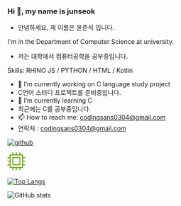 ### Hi 👋, my name is junseok
- 안녕하세요, 제 이름은 윤준석 입니다.

I'm in the Department of Computer Science at university.
- 저는 대학에서 컴퓨터공학을 공부중입니다.

Skills: RHINO JS / PYTHON / HTML / Kotlin

- 🔭 I’m currently working on C language study project
- C언어 스터디 프로젝트를 준비중입니다.
- 🌱 I’m currently learning C
- 최근에는 C를 공부중입니다.
- 📫 How to reach me: codingsans0304@gmail.com
- 연락처 : codingsans0304@gmail.com

[<img src='https://cdn.jsdelivr.net/npm/simple-icons@3.0.1/icons/github.svg' alt='github' height='40'>](https://github.com/junseok0304)  

<a href='https://docs.github.com/en/developers'><img src='https://raw.githubusercontent.com/acervenky/animated-github-badges/master/assets/devbadge.gif' width='40' height='40'></a> 

[![Top Langs](https://github-readme-stats.vercel.app/api/top-langs/?username=junseok0304)](https://github.com/anuraghazra/github-readme-stats)

![GitHub stats](https://github-readme-stats.vercel.app/api?username=junseok0304&show_icons=true)  
